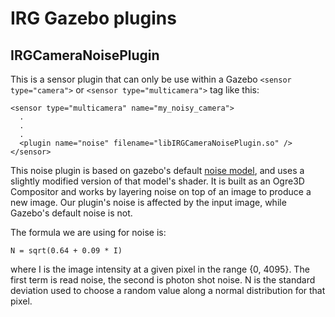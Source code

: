 IRG Gazebo plugins
==================================
IRGCameraNoisePlugin
-------------------
This is a sensor plugin that can only be use within a Gazebo `<sensor type="camera">`
or `<sensor type="multicamera">` tag like this:

```
<sensor type="multicamera" name="my_noisy_camera">
  .
  .
  .
  <plugin name="noise" filename="libIRGCameraNoisePlugin.so" />
</sensor>
```

This noise plugin is based on gazebo's default [noise model](http://gazebosim.org/tutorials?tut=sensor_noise&cat=sensors),
and uses a slightly modified version of that model's shader. It is built as an
Ogre3D Compositor and works by layering noise on top of an image to produce a
new image. Our plugin's noise is affected by the input image, while Gazebo's
default noise is not.

The formula we are using for noise is:

`N = sqrt(0.64 + 0.09 * I)`

where I is the image intensity at a given pixel in the range {0, 4095}. The
first term is read noise, the second is photon shot noise. N is the standard
deviation used to choose a random value along a normal distribution for that pixel.

